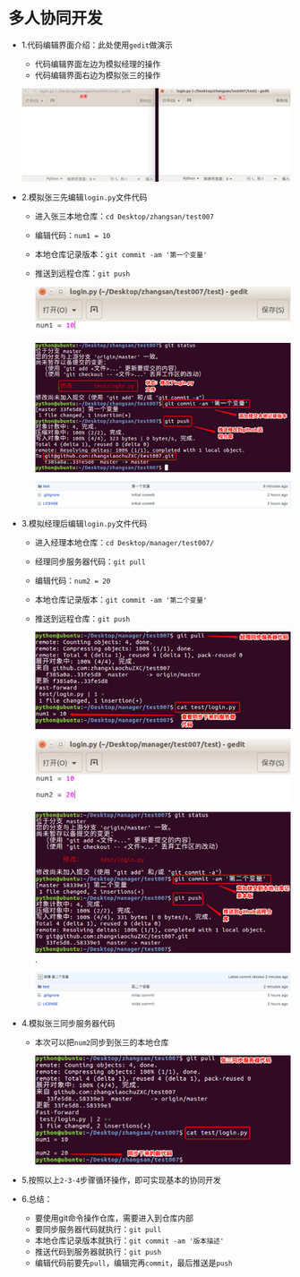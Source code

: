 # 多人协同开发

* 1.代码编辑界面介绍：此处使用`gedit`做演示
    * 代码编辑界面左边为模拟经理的操作
    * 代码编辑界面右边为模拟张三的操作

    ![](../images/github代码编辑界面介绍.png)

* 2.模拟张三先编辑`login.py`文件代码
    * 进入张三本地仓库：`cd Desktop/zhangsan/test007`
    * 编辑代码：`num1 = 10`
    * 本地仓库记录版本：`git commit -am '第一个变量'`
    * 推送到远程仓库：`git push`

        ![](../images/github张三编辑num1.png)

        ![](../images/github张三编辑num1git操作.png)

        ![](../images/github张三编辑num1推送后.png)

* 3.模拟经理后编辑`login.py`文件代码
    * 进入经理本地仓库：`cd Desktop/manager/test007/`
    * 经理同步服务器代码：`git pull`
    * 编辑代码：`num2 = 20`
    * 本地仓库记录版本：`git commit -am '第二个变量'`
    * 推送到远程仓库：`git push`

        ![](../images/github经理同步num1.png)

        ![](../images/github经理编辑num2.png)

        ![](../images/github经理编辑num2git操作.png).

        ![](../images/github经理编辑num2推送后.png)

* 4.模拟张三同步服务器代码
    * 本次可以把`num2`同步到张三的本地仓库

        ![](../images/github张三同步num2.png)

* 5.按照以上`2-3-4`步骤循环操作，即可实现基本的协同开发

* 6.总结：
    * 要使用git命令操作仓库，需要进入到仓库内部
    * 要同步服务器代码就执行：`git pull`
    * 本地仓库记录版本就执行：`git commit -am '版本描述'`
    * 推送代码到服务器就执行：`git push`
    * 编辑代码前要先`pull`，编辑完再`commit`，最后推送是`push`

